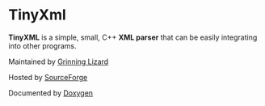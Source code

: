 # TinyXml

**TinyXML** is a simple, small, C++ **XML parser** that can be easily integrating into other programs.



Maintained by [Grinning Lizard](http://www.grinninglizard.com/tinyxml/)

Hosted by [SourceForge](https://sourceforge.net/projects/tinyxml/)

Documented by [Doxygen](http://www.grinninglizard.com/tinyxmldocs/index.html)



